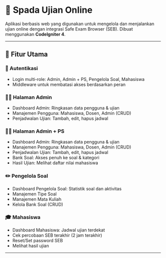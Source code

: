 # 📝 Spada Ujian Online

Aplikasi berbasis web yang digunakan untuk mengelola dan menjalankan ujian online dengan integrasi Safe Exam Browser (SEB). Dibuat menggunakan **CodeIgniter 4**.

---

## 📌 Fitur Utama

### 🔐 Autentikasi
- Login multi-role: Admin, Admin + PS, Pengelola Soal, Mahasiswa
- Middleware untuk membatasi akses berdasarkan peran

### 🧑‍💼 Halaman Admin
- Dashboard Admin: Ringkasan data pengguna & ujian
- Manajemen Pengguna: Mahasiswa, Dosen, Admin (CRUD)
- Penjadwalan Ujian: Tambah, edit, hapus jadwal

### 🧑‍💼 Halaman Admin + PS
- Dashboard Admin: Ringkasan data pengguna & ujian
- Manajemen Pengguna: Mahasiswa, Dosen, Admin (CRUD)
- Penjadwalan Ujian: Tambah, edit, hapus jadwal
- Bank Soal: Akses penuh ke soal & kategori
- Hasil Ujian: Melihat daftar nilai mahasiswa

### ✏️ Pengelola Soal
- Dashboard Pengelola Soal: Statistik soal dan aktivitas
- Manajemen Tipe Soal
- Manajemen Mata Kuliah
- Kelola Bank Soal (CRUD)

### 🎓 Mahasiswa
- Dashboard Mahasiswa: Jadwal ujian terdekat
- Cek percobaan SEB terakhir (2 jam terakhir)
- Reset/Set password SEB
- Melihat hasil ujian

---